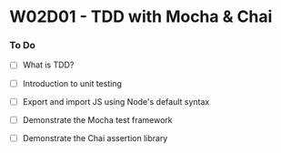 # W02D01 - TDD with Mocha & Chai

### To Do
- [ ] What is TDD?
- [ ] Introduction to unit testing
- [ ] Export and import JS using Node's default syntax
- [ ] Demonstrate the Mocha test framework
- [ ] Demonstrate the Chai assertion library




















# 
